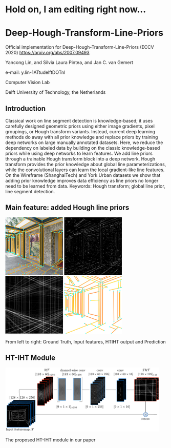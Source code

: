 # Hold on, I am editing right now...
# Deep-Hough-Transform-Line-Priors 
Official implementation for Deep-Hough-Transform-Line-Priors (ECCV 2020) 
https://arxiv.org/abs/2007.09493

Yancong Lin, and Silvia Laura Pintea, and Jan C. van Gemert

e-mail: y.lin-1ATtudelftDOTnl

Computer Vision Lab

Delft University of Technology, the Netherlands

## Introduction

Classical work on line segment detection is knowledge-based; it uses carefully designed geometric priors using either image gradients, pixel groupings, or Hough transform variants. Instead, current deep learning methods do away with all prior knowledge and replace priors by training deep networks on large manually annotated datasets. Here, we reduce the dependency on labeled data by building on the classic knowledge-based priors while using deep networks to learn features. We add line priors through a trainable Hough transform block into a deep network. Hough transform provides the prior knowledge about global line parameterizations, while the convolutional layers can learn the local gradient-like line features. On the Wireframe (ShanghaiTech) and York Urban datasets we show that adding prior knowledge improves data efficiency as line priors no longer need to be learned from data. Keywords: Hough transform; global line prior, line segment detection.

## Main feature: added Hough line priors

 <img src="ht-lcnn/figs/exp_gt.png" width="180">   <img src="ht-lcnn/figs/exp_input.png" width="180">   <img src="ht-lcnn/figs/exp_iht.png" width="180">   <img src="ht-lcnn/figs/exp_pred.png" width="180"> 
 
 From left to right:  Ground Truth, Input features, HTIHT output and Prediction 
 
## HT-IHT Module
 <img src="ht-lcnn/figs/htiht.png" width="480"> 
 
 The proposed HT-IHT module in our paper
